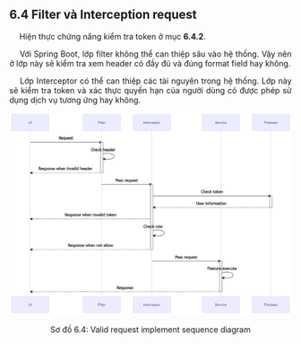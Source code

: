 ## **6.4 Filter và Interception request**

<p style='text-align: justify;'>
&emsp;
Hiện thực chứng năng kiểm tra token ở mục <b>6.4.2</b>.
</p>

<p style='text-align: justify;'>
&emsp;
Với Spring Boot, lớp filter không thể can thiệp sâu vào hệ thống.
Vậy nên ở lớp này sẽ kiểm tra xem header có đầy đủ và đúng format field hay không.
</p>

<p style='text-align: justify;'>
&emsp;
Lớp Interceptor có thể can thiệp các tài nguyên trong hệ thống.
Lớp này sẽ kiểm tra token và xác thực quyền hạn của người dùng 
có được phép sử dụng dịch vụ tương ứng hay không.
</p>

<center>
  <img src="https://github.com/datai999/thesis-document/blob/main/report/src/chapter_6_implement/img/sequence-request.png?raw=true">
  <p>Sơ đồ 6.4: Valid request implement sequence diagram</p>
</center>

<div style="page-break-after: always;"></div>
